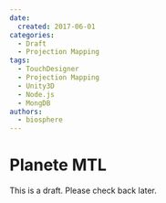 ```yaml
---
date:
  created: 2017-06-01
categories:
  - Draft
  - Projection Mapping
tags:
  - TouchDesigner
  - Projection Mapping
  - Unity3D
  - Node.js
  - MongDB
authors:
  - biosphere
---
```


# Planete MTL

This is a draft. Please check back later.

